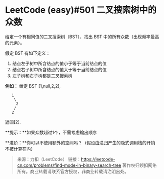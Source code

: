# LeetCode (easy)#501 二叉搜索树中的众数

给定一个有相同值的二叉搜索树（BST），找出 BST 中的所有众数（出现频率最高的元素）。

假定 BST 有如下定义：

1. 结点左子树中所含结点的值小于等于当前结点的值
2. 结点右子树中所含结点的值大于等于当前结点的值
3. 左子树和右子树都是二叉搜索树

**例如：**
给定 BST [1,null,2,2],

	   1
	    \
	     2
	    /
	   2
返回[2].

**提示：**如果众数超过1个，不需考虑输出顺序

**进阶：**你可以不使用额外的空间吗？（假设由递归产生的隐式调用栈的开销不被计算在内）

>来源：力扣（LeetCode）
链接：https://leetcode-cn.com/problems/find-mode-in-binary-search-tree
著作权归领扣网络所有。商业转载请联系官方授权，非商业转载请注明出处。